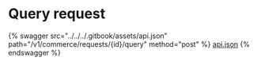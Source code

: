 # Query request

{% swagger src="../../../.gitbook/assets/api.json" path="/v1/commerce/requests/{id}/query" method="post" %}
[api.json](../../../.gitbook/assets/api.json)
{% endswagger %}

